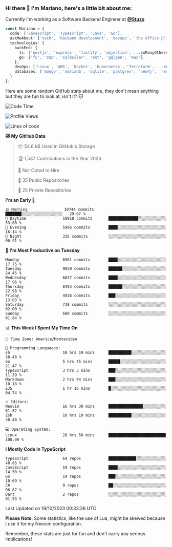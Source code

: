 ### Hi there 👋 I'm Mariano, here's a little bit about me:

Currently I'm working as a Software Backend Engineer at [**@Stuzo**](https://www.stuzo.com/)

```ts
const Mariano = {
  code: ['Javascript', 'Typescript', 'Java', 'Go'],
  askMeAbout: ['tech', 'backend development', 'devops', 'the office 💼'],
  technologies: {
    backEnd: {
      ts: ['nestjs', 'express', 'fastify', 'objection', ...soManyOthersFrameworks],
      go: ['fx', 'zap', 'sqlboiler', 'ent', 'gqlgen', 'mux'],
    },
    devOps: ['Linux', 'AWS', 'Docker', 'Kubernetes', 'Terraform', ...soManyOthersTools],
    databases: ['mongo', 'mariadb', 'sqlite', 'postgres', 'neo4j', 'redis', ...],
  }
};
```

Here are some random GitHub stats about me, they don't mean anything but they are fun to look at, isn't it? 🐱

<!--START_SECTION:waka-->
![Code Time](http://img.shields.io/badge/Code%20Time-1%2C333%20hrs%2028%20mins-blue)

![Profile Views](http://img.shields.io/badge/Profile%20Views-1-blue)

![Lines of code](https://img.shields.io/badge/From%20Hello%20World%20I%27ve%20Written-11.7%20million%20lines%20of%20code-blue)

**🐱 My GitHub Data** 

> 📦 54.6 kB Used in GitHub's Storage 
 > 
> 🏆 1,537 Contributions in the Year 2023
 > 
> 🚫 Not Opted to Hire
 > 
> 📜 35 Public Repositories 
 > 
> 🔑 25 Private Repositories 
 > 
**I'm an Early 🐤** 

```text
🌞 Morning                10744 commits       ███████░░░░░░░░░░░░░░░░░░   29.07 % 
🌆 Daytime                19918 commits       █████████████░░░░░░░░░░░░   53.88 % 
🌃 Evening                5966 commits        ████░░░░░░░░░░░░░░░░░░░░░   16.14 % 
🌙 Night                  336 commits         ░░░░░░░░░░░░░░░░░░░░░░░░░   00.91 % 
```
📅 **I'm Most Productive on Tuesday** 

```text
Monday                   6561 commits        ████░░░░░░░░░░░░░░░░░░░░░   17.75 % 
Tuesday                  9039 commits        ██████░░░░░░░░░░░░░░░░░░░   24.45 % 
Wednesday                6637 commits        ████░░░░░░░░░░░░░░░░░░░░░   17.96 % 
Thursday                 8493 commits        ██████░░░░░░░░░░░░░░░░░░░   22.98 % 
Friday                   4816 commits        ███░░░░░░░░░░░░░░░░░░░░░░   13.03 % 
Saturday                 738 commits         ░░░░░░░░░░░░░░░░░░░░░░░░░   02.00 % 
Sunday                   680 commits         ░░░░░░░░░░░░░░░░░░░░░░░░░   01.84 % 
```


📊 **This Week I Spent My Time On** 

```text
🕑︎ Time Zone: America/Montevideo

💬 Programming Languages: 
sh                       10 hrs 19 mins      ██████████░░░░░░░░░░░░░░░   38.48 % 
Go                       5 hrs 45 mins       █████░░░░░░░░░░░░░░░░░░░░   21.47 % 
TypeScript               3 hrs 3 mins        ███░░░░░░░░░░░░░░░░░░░░░░   11.39 % 
Markdown                 2 hrs 44 mins       ███░░░░░░░░░░░░░░░░░░░░░░   10.18 % 
EJS                      1 hr 16 mins        █░░░░░░░░░░░░░░░░░░░░░░░░   04.74 % 

🔥 Editors: 
Neovim                   16 hrs 30 mins      ███████████████░░░░░░░░░░   61.52 % 
Zsh                      10 hrs 19 mins      ██████████░░░░░░░░░░░░░░░   38.48 % 

💻 Operating System: 
Linux                    26 hrs 50 mins      █████████████████████████   100.00 % 
```

**I Mostly Code in TypeScript** 

```text
TypeScript               64 repos            ████████████░░░░░░░░░░░░░   48.85 % 
JavaScript               19 repos            ████░░░░░░░░░░░░░░░░░░░░░   14.50 % 
Go                       14 repos            ███░░░░░░░░░░░░░░░░░░░░░░   10.69 % 
C#                       9 repos             ██░░░░░░░░░░░░░░░░░░░░░░░   06.87 % 
Dart                     2 repos             ░░░░░░░░░░░░░░░░░░░░░░░░░   01.53 % 
```




 Last Updated on 19/10/2023 00:33:36 UTC
<!--END_SECTION:waka-->

**Please Note**: Some statistics, like the use of Lua, might be skewed because I use it for my Neovim configuration.

Remember, these stats are just for fun and don't carry any serious implications!
